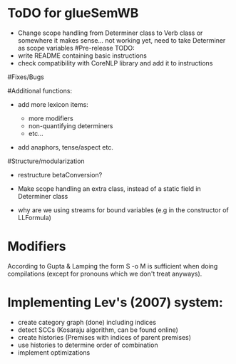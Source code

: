 # ToDO for glueSemWB

- Change scope handling from Determiner class to Verb class or somewhere it makes sense...
    not working yet, need to take Determiner as scope variables
#Pre-release TODO:
- write README containing basic instructions
- check compatibility with CoreNLP library and add it to instructions

#Fixes/Bugs

#Additional functions:

- add more lexicon items:
    - more modifiers
    - non-quantifying determiners
    - etc...

- add anaphors, tense/aspect etc.


#Structure/modularization

- restructure betaConversion?

- Make scope handling an extra class, instead of a static field in Determiner class

- why are we using streams for bound variables (e.g in the constructor of LLFormula)

# Modifiers
According to Gupta & Lamping the form S -o M is sufficient when doing compilations (except
for pronouns which we don't treat anyways).


# Implementing Lev's (2007) system:
- create category graph (done) including indices
- detect SCCs (Kosaraju algorithm, can be found online)
- create histories (Premises with indices of parent premises)
- use histories to determine order of combination
- implement optimizations